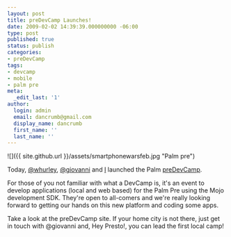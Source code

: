 ```yaml
---
layout: post
title: preDevCamp Launches!
date: 2009-02-02 14:39:39.000000000 -06:00
type: post
published: true
status: publish
categories:
- preDevCamp
tags:
- devcamp
- mobile
- palm pre
meta:
  _edit_last: '1'
author:
  login: admin
  email: dancrumb@gmail.com
  display_name: dancrumb
  first_name: ''
  last_name: ''
---
```

![]({{ site.github.url }}/assets/smartphonewarsfeb.jpg "Palm pre")

Today, [@whurley](http://twitter.com/whurley), [@giovanni](http://twitter.com/giovanni) and [I](http://twitter.com/dancrumb) launched the Palm [preDevCamp](http://predevcamp.org/).

For those of you not familiar with what a DevCamp is, it's an event to develop applications (local and web based) for the Palm Pre using the Mojo development SDK. They're open to all-comers and we're really looking forward to getting our hands on this new platform and coding some apps.

Take a look at the preDevCamp site. If your home city is not there, just get in touch with @giovanni and, Hey Presto!, you can lead the first local camp!
